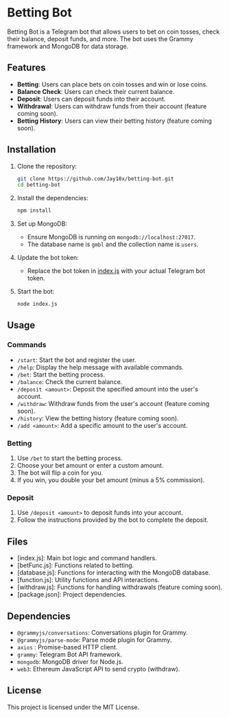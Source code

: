 # Betting Bot

Betting Bot is a Telegram bot that allows users to bet on coin tosses, check their balance, deposit funds, and more. The bot uses the Grammy framework and MongoDB for data storage.

## Features

- **Betting**: Users can place bets on coin tosses and win or lose coins.
- **Balance Check**: Users can check their current balance.
- **Deposit**: Users can deposit funds into their account.
- **Withdrawal**: Users can withdraw funds from their account (feature coming soon).
- **Betting History**: Users can view their betting history (feature coming soon).

## Installation

1. Clone the repository:
    ```sh
    git clone https://github.com/Jay10x/betting-bot.git
    cd betting-bot
    ```

2. Install the dependencies:
    ```sh
    npm install
    ```

3. Set up MongoDB:
    - Ensure MongoDB is running on `mongodb://localhost:27017`.
    - The database name is `gmbl` and the collection name is `users`.

4. Update the bot token:
    - Replace the bot token in [index.js]('YOUR_TG_BOT_TOKEN') with your actual Telegram bot token.

5. Start the bot:
    ```sh
    node index.js
    ```

## Usage

### Commands

- `/start`: Start the bot and register the user.
- `/help`: Display the help message with available commands.
- `/bet`: Start the betting process.
- `/balance`: Check the current balance.
- `/deposit <amount>`: Deposit the specified amount into the user's account.
- `/withdraw`: Withdraw funds from the user's account (feature coming soon).
- `/history`: View the betting history (feature coming soon).
- `/add <amount>`: Add a specific amount to the user's account.

### Betting

1. Use `/bet` to start the betting process.
2. Choose your bet amount or enter a custom amount.
3. The bot will flip a coin for you.
4. If you win, you double your bet amount (minus a 5% commission).

### Deposit

1. Use `/deposit <amount>` to deposit funds into your account.
2. Follow the instructions provided by the bot to complete the deposit.

## Files

- [index.js]: Main bot logic and command handlers.
- [betFunc.js]: Functions related to betting.
- [database.js]: Functions for interacting with the MongoDB database.
- [function.js]: Utility functions and API interactions.
- [withdraw.js]: Functions for handling withdrawals (feature coming soon).
- [package.json]: Project dependencies.

## Dependencies

- `@grammyjs/conversations`: Conversations plugin for Grammy.
- `@grammyjs/parse-mode`: Parse mode plugin for Grammy.
- `axios` : Promise-based HTTP client.
- `grammy`: Telegram Bot API framework.
- `mongodb`: MongoDB driver for Node.js.
- `web3`: Ethereum JavaScript API to send crypto (withdraw).

## License

This project is licensed under the MIT License.
